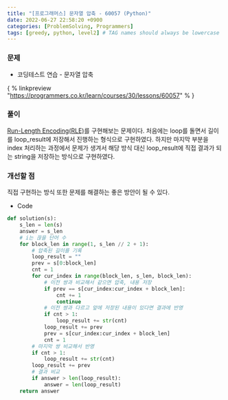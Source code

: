 ```yaml
---
title: "[프로그래머스] 문자열 압축 - 60057 (Python)"
date: 2022-06-27 22:58:20 +0900
categories: [ProblemSolving, Programmers]
tags: [greedy, python, level2] # TAG names should always be lowercase
---
```


### 문제

- 코딩테스트 연습 - 문자열 압축

{ % linkpreview "https://programmers.co.kr/learn/courses/30/lessons/60057" % }

### 풀이

[Run-Length Encoding(RLE)](https://en.wikipedia.org/wiki/Run-length_encoding)를 구현해보는 문제이다. 처음에는 loop를 돌면서 길이를 loop_result에 저장해서 진행하는 형식으로 구현하였다. 하지만 마지막 부분을 index 처리하는 과정에서 문제가 생겨서 해당 방식 대신 loop_result에 직접 결과가 되는 string을 저장하는 방식으로 구현하였다.

### 개선할 점

직접 구현하는 방식 또한 문제를 해결하는 좋은 방안이 될 수 있다.

- Code

```python
def solution(s):
    s_len = len(s)
    answer = s_len
    # i는 끊을 단어 수
    for block_len in range(1, s_len // 2 + 1):
        # 압축된 길이를 기록
        loop_result = ""
        prev = s[0:block_len]
        cnt = 1
        for cur_index in range(block_len, s_len, block_len):
            # 이전 쌍과 비교해서 같으면 압축, 내용 저장
            if prev == s[cur_index:cur_index + block_len]:
                cnt += 1
                continue
            # 이전 쌍과 다르고 앞에 저장된 내용이 있다면 결과에 반영
            if cnt > 1:
                loop_result += str(cnt)
            loop_result += prev
            prev = s[cur_index:cur_index + block_len]
            cnt = 1
        # 마지막 쌍 비교해서 반영
        if cnt > 1:
            loop_result += str(cnt)
        loop_result += prev
        # 결과 비교
        if answer > len(loop_result):
            answer = len(loop_result)
    return answer
```
